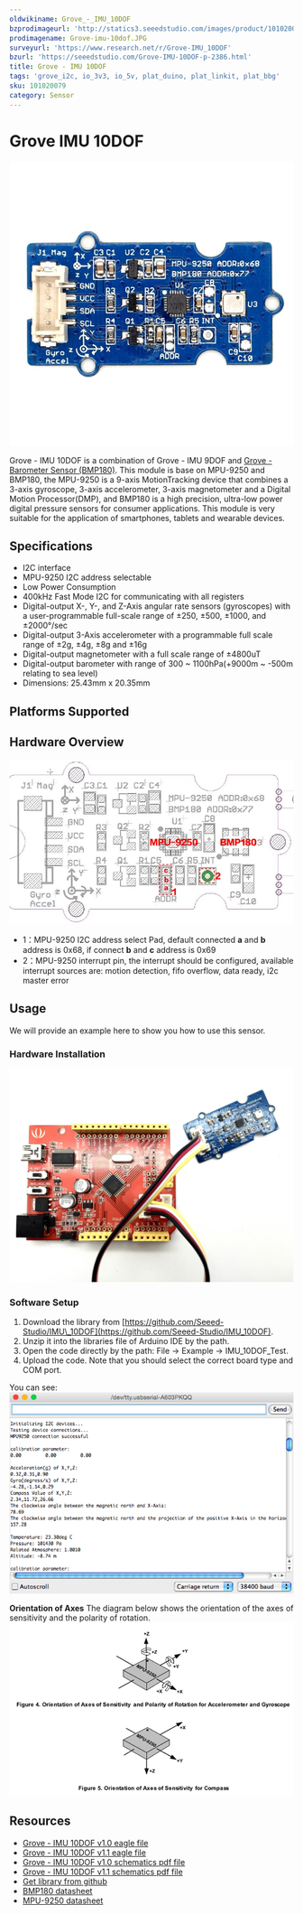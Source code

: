 ```yaml
---
oldwikiname: Grove_-_IMU_10DOF
bzprodimageurl: 'http://statics3.seeedstudio.com/images/product/101020079 2.jpg'
prodimagename: Grove-imu-10dof.JPG
surveyurl: 'https://www.research.net/r/Grove-IMU_10DOF'
bzurl: 'https://seeedstudio.com/Grove-IMU-10DOF-p-2386.html'
title: Grove - IMU 10DOF
tags: 'grove_i2c, io_3v3, io_5v, plat_duino, plat_linkit, plat_bbg'
sku: 101020079
category: Sensor
---
```


# Grove IMU 10DOF

![](https://raw.githubusercontent.com/SeeedDocument/Grove-IMU_10DOF/master/img/Grove-imu-10dof.JPG)

Grove - IMU 10DOF is a combination of Grove - IMU 9DOF and [Grove - Barometer Sensor \(BMP180\)](/Grove-Barometer_Sensor-BMP180). This module is base on MPU-9250 and BMP180, the MPU-9250 is a 9-axis MotionTracking device that combines a 3-axis gyroscope, 3-axis accelerometer, 3-axis magnetometer and a Digital Motion Processor\(DMP\), and BMP180 is a high precision, ultra-low power digital pressure sensors for consumer applications. This module is very suitable for the application of smartphones, tablets and wearable devices.

## Specifications

* I2C interface
* MPU-9250 I2C address selectable
* Low Power Consumption
* 400kHz Fast Mode I2C for communicating with all registers
* Digital-output X-, Y-, and Z-Axis angular rate sensors \(gyroscopes\) with a user-programmable full-scale range of ±250, ±500, ±1000, and ±2000°/sec
* Digital-output 3-Axis accelerometer with a programmable full scale range of ±2g, ±4g, ±8g and ±16g
* Digital-output magnetometer with a full scale range of ±4800uT
* Digital-output barometer with range of 300 ~ 1100hPa\(+9000m ~ -500m relating to sea level\)
* Dimensions: 25.43mm x 20.35mm

## Platforms Supported

## Hardware Overview

![](https://raw.githubusercontent.com/SeeedDocument/Grove-IMU_10DOF/master/img/Grove-imu10dof-layout.jpg)

* 1：MPU-9250 I2C address select Pad, default connected **a** and **b** address is 0x68, if connect **b** and **c** address is 0x69
* 2：MPU-9250 interrupt pin, the interrupt should be configured, available interrupt sources are: motion detection, fifo overflow, data ready, i2c master error

## Usage

We will provide an example here to show you how to use this sensor.

### Hardware Installation

![](https://raw.githubusercontent.com/SeeedDocument/Grove-IMU_10DOF/master/img/Imu-10dof-hardware-connection.JPG)

### Software Setup

1. Download the library from [https://github.com/Seeed-Studio/IMU\_10DOF](https://github.com/Seeed-Studio/IMU_10DOF).
2. Unzip it into the libraries file of Arduino IDE by the path.
3. Open the code directly by the path: File -&gt; Example -&gt; IMU\_10DOF\_Test.
4. Upload the code. Note that you should select the correct board type and COM port.

You can see: ![](https://raw.githubusercontent.com/SeeedDocument/Grove-IMU_10DOF/master/img/Imu-10dof-test.png)

**Orientation of Axes** The diagram below shows the orientation of the axes of sensitivity and the polarity of rotation. ![](https://raw.githubusercontent.com/SeeedDocument/Grove-IMU_10DOF/master/img/Imu-10dof-dir-axes.png)

## Resources

* [Grove - IMU 10DOF v1.0 eagle file](https://raw.githubusercontent.com/SeeedDocument/Grove-IMU_10DOF/master/res/Grove-IMU_10DOF_v1.0_sch_pcb.zip)
* [Grove - IMU 10DOF v1.1 eagle file](https://raw.githubusercontent.com/SeeedDocument/Grove-IMU_10DOF/master/res/Grove-IMU_10DOF_V1.1_Eagle_file.zip)
* [Grove - IMU 10DOF v1.0 schematics pdf file](https://raw.githubusercontent.com/SeeedDocument/Grove-IMU_10DOF/master/res/Grove-IMU_10DOF_v1.0.pdf)
* [Grove - IMU 10DOF v1.1 schematics pdf file](https://github.com/SeeedDocument/Grove-IMU_10DOF/raw/master/res/Grove%20-%20IMU%2010DOF%20v1.1.pdf)
* [Get library from github](https://github.com/Seeed-Studio/IMU_10DOF)
* [BMP180 datasheet](https://raw.githubusercontent.com/SeeedDocument/Grove-IMU_10DOF/master/res/BMP180.pdf)
* [MPU-9250 datasheet](https://raw.githubusercontent.com/SeeedDocument/Grove-IMU_10DOF/master/res/MPU-9250A_Product_Specification.pdf)


